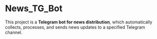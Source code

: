 # News_TG_Bot
This project is a **Telegram bot for news distribution**, which automatically collects, processes, and sends news updates to a specified Telegram channel.
